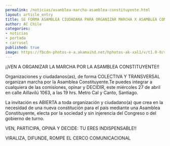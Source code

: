 ```yaml
---
permalink: /noticias/asamblea-marcha-asamblea-constituyente.html
layout: article_entry
title: SE FORMA ASAMBLEA CIUDADANA PARA ORGANIZAR MARCHA X ASAMBLEA CONSTITUYENTE.
author: AC Chile
categories: 
- noticias
- portada
- carrusel
published: true
image: https://fbcdn-photos-e-a.akamaihd.net/hphotos-ak-xal1/v/t1.0-0/s526x395/13076997_10154027899036397_8323804913221912833_n.jpg?oh=fd19ddf7bf8db6310d8ccc44a82adf00&oe=5774890A&__gda__=1470826710_ece5905af484d91a3c3f063802b16614
---
```


¡¡VEN A ORGANIZAR LA MARCHA POR LA ASAMBLEA CONSTITUYENTE!!

Organizaciones y ciudadanos(as), de forma COLECTIVA Y TRANSVERSAL organizan marcha por la Asamblea Constituyente.Te puedes integrar a cualquiera de las comisiones, opinar y DECIDIR, este miércoles 27 de abril en calle Aillavilú 1063, a las 19 hrs. Metro Cal y Canto, Santiago.

La invitación es ABIERTA a toda organización y ciudadano(a) que crea en la necesidad de una nueva constitución para el país mediante una Asamblea Constituyente, electa por la sociedad y sin injerencia del Congreso o del gobierno de turno.

VEN, PARTICIPA, OPINA Y DECIDE: TU ERES INDISPENSABLE!! 

VIRALIZA, DIFUNDE, ROMPE EL CERCO COMUNICACIONAL
